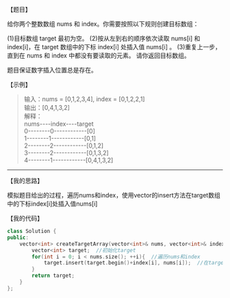 【题目】

给你两个整数数组 nums 和 index。你需要按照以下规则创建目标数组：

(1)目标数组 target 最初为空。
(2)按从左到右的顺序依次读取 nums[i] 和 index[i]，在 target 数组中的下标 index[i] 处插入值 nums[i] 。
(3)重复上一步，直到在 nums 和 index 中都没有要读取的元素。
请你返回目标数组。

题目保证数字插入位置总是存在。

【示例】

> 输入：nums = [0,1,2,3,4], index = [0,1,2,2,1]  
> 输出：[0,4,1,3,2]  
> 解释：  
> nums----index----target  
>     0--------0------------[0]  
>     1--------1------------[0,1]  
>     2--------2------------[0,1,2]  
>     3--------2------------[0,1,3,2]  
>     4--------1------------[0,4,1,3,2]

---

【我的思路】

模拟题目给出的过程，遍历nums和index，使用vector的insert方法在target数组中的下标index[i]处插入值nums[i]

【我的代码】

```c++
class Solution {
public:
    vector<int> createTargetArray(vector<int>& nums, vector<int>& index) { 
        vector<int> target;  //初始化target
        for(int i = 0; i < nums.size(); ++i){  //遍历nums和index
            target.insert(target.begin()+index[i], nums[i]);  //在target数组中的下标index[i]处插入值nums[i]
        }
        return target;
    }
};
```

